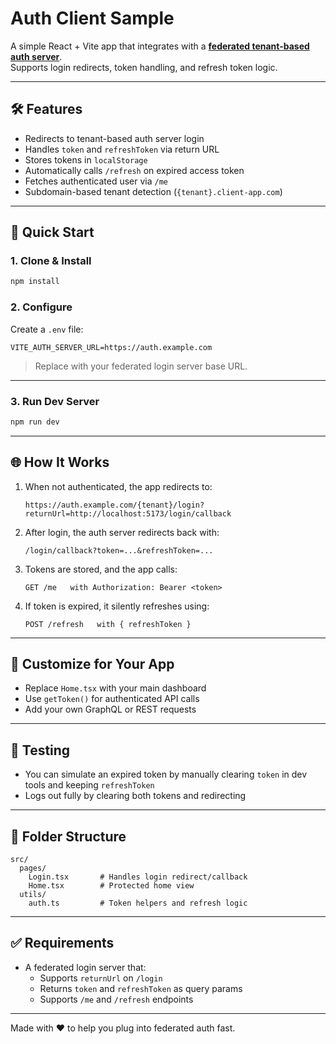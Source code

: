 # Auth Client Sample

A simple React + Vite app that integrates with a **[federated tenant-based auth server](https://github.com/magnumjs/auth-client-sample)**.  
Supports login redirects, token handling, and refresh token logic.

---

## 🛠 Features

- Redirects to tenant-based auth server login
- Handles `token` and `refreshToken` via return URL
- Stores tokens in `localStorage`
- Automatically calls `/refresh` on expired access token
- Fetches authenticated user via `/me`
- Subdomain-based tenant detection (`{tenant}.client-app.com`)

---

## 🚀 Quick Start

### 1. Clone & Install

```bash
npm install
```

### 2. Configure

Create a `.env` file:

```
VITE_AUTH_SERVER_URL=https://auth.example.com
```

> Replace with your federated login server base URL.

---

### 3. Run Dev Server

```bash
npm run dev
```

---

## 🌐 How It Works

1. When not authenticated, the app redirects to:
   ```
   https://auth.example.com/{tenant}/login?returnUrl=http://localhost:5173/login/callback
   ```

2. After login, the auth server redirects back with:
   ```
   /login/callback?token=...&refreshToken=...
   ```

3. Tokens are stored, and the app calls:
   ```
   GET /me   with Authorization: Bearer <token>
   ```

4. If token is expired, it silently refreshes using:
   ```
   POST /refresh   with { refreshToken }
   ```

---

## 🧠 Customize for Your App

- Replace `Home.tsx` with your main dashboard
- Use `getToken()` for authenticated API calls
- Add your own GraphQL or REST requests

---

## 🧪 Testing

- You can simulate an expired token by manually clearing `token` in dev tools and keeping `refreshToken`
- Logs out fully by clearing both tokens and redirecting

---

## 📁 Folder Structure

```
src/
  pages/
    Login.tsx       # Handles login redirect/callback
    Home.tsx        # Protected home view
  utils/
    auth.ts         # Token helpers and refresh logic
```

---

## ✅ Requirements

- A federated login server that:
  - Supports `returnUrl` on `/login`
  - Returns `token` and `refreshToken` as query params
  - Supports `/me` and `/refresh` endpoints

---

Made with ❤️ to help you plug into federated auth fast.
